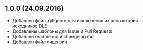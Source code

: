 ## 1.0.0 (24.09.2016)
- Добавлен файл .gitignore для исключения из репозитория исходников DLE
- Добавлены шаблоны для Issue и Pull Requests
- Добавлен readme.md и changelog.md
- Добавлен файл лицензии
